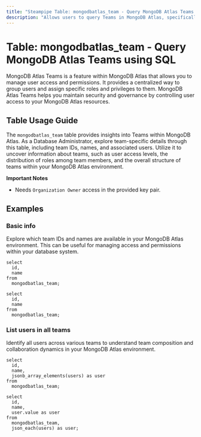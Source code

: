 ```yaml
---
title: "Steampipe Table: mongodbatlas_team - Query MongoDB Atlas Teams using SQL"
description: "Allows users to query Teams in MongoDB Atlas, specifically the team details including ID, name, and associated users, providing insights into team structures and user access within MongoDB Atlas."
---
```


# Table: mongodbatlas_team - Query MongoDB Atlas Teams using SQL

MongoDB Atlas Teams is a feature within MongoDB Atlas that allows you to manage user access and permissions. It provides a centralized way to group users and assign specific roles and privileges to them. MongoDB Atlas Teams helps you maintain security and governance by controlling user access to your MongoDB Atlas resources.

## Table Usage Guide

The `mongodbatlas_team` table provides insights into Teams within MongoDB Atlas. As a Database Administrator, explore team-specific details through this table, including team IDs, names, and associated users. Utilize it to uncover information about teams, such as user access levels, the distribution of roles among team members, and the overall structure of teams within your MongoDB Atlas environment.

**Important Notes**
- Needs `Organization Owner` access in the provided key pair.

## Examples

### Basic info
Explore which team IDs and names are available in your MongoDB Atlas environment. This can be useful for managing access and permissions within your database system.

```sql+postgres
select
  id,
  name
from
  mongodbatlas_team;
```

```sql+sqlite
select
  id,
  name
from
  mongodbatlas_team;
```

### List users in all teams
Identify all users across various teams to understand team composition and collaboration dynamics in your MongoDB Atlas environment.

```sql+postgres
select
  id,
  name,
  jsonb_array_elements(users) as user
from
  mongodbatlas_team;
```

```sql+sqlite
select
  id,
  name,
  user.value as user
from
  mongodbatlas_team,
  json_each(users) as user;
```